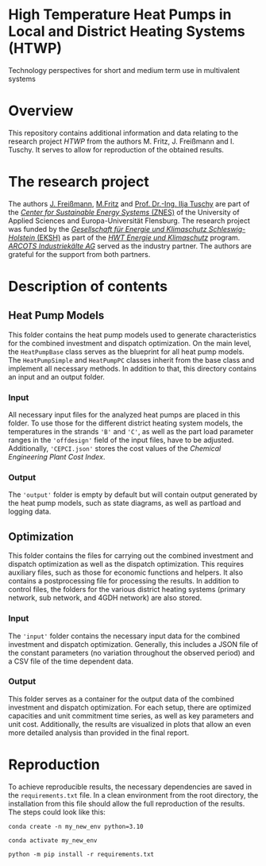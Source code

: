 # High Temperature Heat Pumps in Local and District Heating Systems (HTWP)

Technology perspectives for short and medium term use in multivalent systems

# Overview

This repository contains additional information and data relating to the research project *HTWP* from the authors  M. Fritz, J. Freißmann and I. Tuschy. It serves to allow for reproduction of the obtained results.

# The research project

The authors [J. Freißmann](https://www.researchgate.net/profile/Jonas-Freissmann), [M.Fritz](https://www.researchgate.net/profile/Malte-Fritz-2) and [Prof. Dr.-Ing. Ilja Tuschy](https://hs-flensburg.de/hochschule/personen/tuschy) are part of the [*Center for Sustainable Energy Systems* (ZNES)](www.znes-flensburg.de) of the University of Applied Sciences and Europa-Universität Flensburg. The research project was funded by the [*Gesellschaft für Energie und Klimaschutz Schleswig-Holstein* (EKSH)](https://www.eksh.org/) as part of the [*HWT Energie und Klimaschutz*](https://www.eksh.org/projekte/hwt-energie-klimaschutz) program. [*ARCOTS Industriekälte AG*](https://www.arctos-ag.com/home/) served as the industry partner. The authors are grateful for the support from both partners.

# Description of contents

## Heat Pump Models

This folder contains the heat pump models used to generate characteristics for the combined investment and dispatch optimization. On the main level, the `HeatPumpBase` class serves as the blueprint for all heat pump models. The `HeatPumpSimple` and `HeatPumpPC` classes inherit from the base class and implement all necessary methods.
In addition to that, this directory contains an input and an output folder.

### Input

All necessary input files for the analyzed heat pumps are placed in this folder. To use those for the different district heating system models, the temperatures in the strands `'B'` and `'C'`, as well as the part load parameter ranges in the `'offdesign'` field of the input files, have to be adjusted. Additionally, `'CEPCI.json'` stores the cost values of the *Chemical Engineering Plant Cost Index*.

### Output

The `'output'` folder is empty by default but will contain output generated by the heat pump models, such as state diagrams, as well as partload and logging data.

## Optimization

This folder contains the files for carrying out the combined investment and dispatch optimization as well as the dispatch optimization. This requires auxiliary files, such as those for economic functions and helpers. It also contains a postprocessing file for processing the results. In addition to control files, the folders for the various district heating systems (primary network, sub network, and 4GDH network) are also stored.

### Input

The `'input'` folder contains the necessary input data for the combined investment and dispatch optimization. Generally, this includes a JSON file of the constant parameters (no variation throughout the observed period) and a CSV file of the time dependent data.

### Output

This folder serves as a container for the output data of the combined investment and dispatch optimization. For each setup, there are optimized capacities and unit commitment time series, as well as key parameters and unit cost. Additionally, the results are visualized in plots that allow an even more detailed analysis than provided in the final report.

# Reproduction

To achieve reproducible results, the necessary dependencies are saved in the `requirements.txt` file. In a clean environment from the root directory, the installation from this file should allow the full reproduction of the results. The steps could look like this:

```
conda create -n my_new_env python=3.10
```

```
conda activate my_new_env
```

```
python -m pip install -r requirements.txt
```
